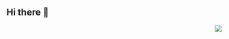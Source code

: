 ## Hi there 👋
<img align="right" src="https://github-readme-stats.vercel.app/api?username=Yikai-Liao&show_icons=true&theme=radical"/>

<!--
**Yikai-Liao/Yikai-Liao** is a ✨ _special_ ✨ repository because its `README.md` (this file) appears on your GitHub profile.

Here are some ideas to get you started:

- 🔭 I’m currently working on ...
- 🌱 I’m currently learning ...
- 👯 I’m looking to collaborate on ...
- 🤔 I’m looking for help with ...
- 💬 Ask me about ...
- 📫 How to reach me: ...
- 😄 Pronouns: ...
- ⚡ Fun fact: ...
-->
